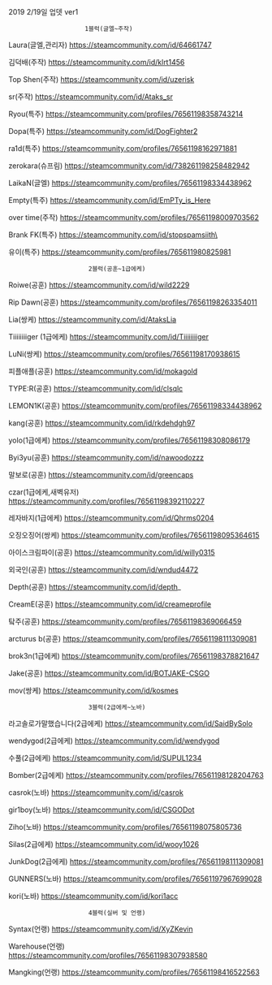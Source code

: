 2019 2/19일 업뎃 ver1

                         1블럭(글엘~주작)
                     
Laura(글엘,관리자) https://steamcommunity.com/id/64661747

김덕배(주작) https://steamcommunity.com/id/klrt1456

Top Shen(주작) https://steamcommunity.com/id/uzerisk

sr(주작) https://steamcommunity.com/id/Ataks_sr

Ryou(특주) https://steamcommunity.com/profiles/76561198358743214

Dopa(특주) https://steamcommunity.com/id/DogFighter2

ra1d(특주) https://steamcommunity.com/profiles/76561198162971881

zerokara(슈프림) https://steamcommunity.com/id/738261198258482942

LaikaN(글엘) https://steamcommunity.com/profiles/76561198334438962

Empty(특주) https://steamcommunity.com/id/EmPTy_is_Here

over time(주작) https://steamcommunity.com/profiles/76561198009703562

Brank FK(특주) https://steamcommunity.com/id/stopspamsiith\

유이(특주) https://steamcommunity.com/profiles/765611980825981



                          2블럭(공훈~1급에케)
   
   
Roiwe(공훈) https://steamcommunity.com/id/wild2229

Rip Dawn(공훈) https://steamcommunity.com/profiles/76561198263354011

Lia(쌍케) https://steamcommunity.com/id/AtaksLia

Tiiiiiiiiger (1급에케) https://steamcommunity.com/id/Tiiiiiiiiger

LuNi(쌍케) https://steamcommunity.com/profiles/76561198170938615

피플애플(공훈) https://steamcommunity.com/id/mokagold

TYPE:R(공훈) https://steamcommunity.com/id/clsqlc

LEMON1K(공훈) https://steamcommunity.com/profiles/76561198334438962

kang(공훈) https://steamcommunity.com/id/rkdehdgh97

yolo(1급에케) https://steamcommunity.com/profiles/76561198308086179

Byi3yu(공훈) https://steamcommunity.com/id/nawoodozzz

말보로(공훈) https://steamcommunity.com/id/greencaps

czar(1급에케,새벽유저) https://steamcommunity.com/profiles/76561198392110227

레자바지(1급에케) https://steamcommunity.com/id/Qhrms0204

오징오징어(쌍케) https://steamcommunity.com/profiles/76561198095364615

아이스크림파이(공훈) https://steamcommunity.com/id/willy0315

외국인(공훈) https://steamcommunity.com/id/wndud4472

Depth(공훈) https://steamcommunity.com/id/depth_

CreamE(공훈) https://steamcommunity.com/id/creameprofile

탘주(공훈) https://steamcommunity.com/profiles/76561198369066459

arcturus b(공훈) https://steamcommunity.com/profiles/76561198111309081

brok3n(1급에케) https://steamcommunity.com/profiles/76561198378821647

Jake(공훈) https://steamcommunity.com/id/BOTJAKE-CSGO

mov(쌍케) https://steamcommunity.com/id/kosmes



                          3블럭(2급에케~노바)
                          
                          
라고솔로가말했습니다(2급에케) https://steamcommunity.com/id/SaidBySolo

wendygod(2급에케) https://steamcommunity.com/id/wendygod

수풀(2급에케) https://steamcommunity.com/id/SUPUL1234

Bomber(2급에케) https://steamcommunity.com/profiles/76561198128204763

casrok(노바) https://steamcommunity.com/id/casrok

gir1boy(노바) https://steamcommunity.com/id/CSGODot

Ziho(노바) https://steamcommunity.com/profiles/76561198075805736

Silas(2급에케) https://steamcommunity.com/id/wooy1026

JunkDog(2급에케) https://steamcommunity.com/profiles/76561198111309081

GUNNERS(노바) https://steamcommunity.com/profiles/76561197967699028

kori(노바) https://steamcommunity.com/id/kori1acc


                          4블럭(실버 및 언랭)
                          
                          
Syntax(언랭) https://steamcommunity.com/id/XyZKevin

Warehouse(언랭) https://steamcommunity.com/profiles/76561198307938580

Mangking(언랭) https://steamcommunity.com/profiles/76561198416522563

